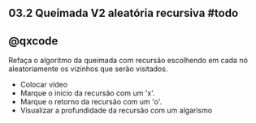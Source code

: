 ## 03.2 Queimada V2 aleatória recursiva        #todo
## @qxcode

Refaça o algoritmo da queimada com recursão escolhendo em cada nó aleatoriamente os vizinhos que serão visitados.

- Colocar vídeo
- Marque o início da recursão com um 'x'.
- Marque o retorno da recursão com um 'o'.
- Visualizar a profundidade da recursão com um algarismo

